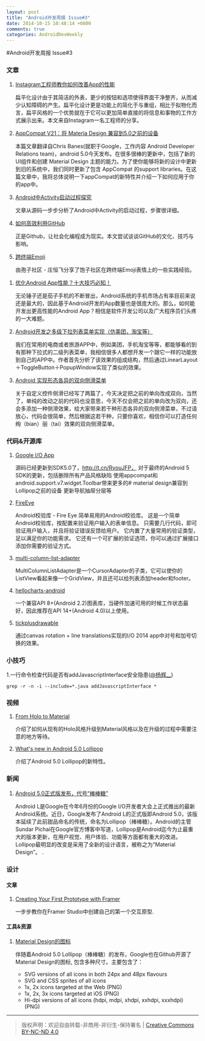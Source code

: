 ```yaml
---
layout: post
title: "Android开发周报 Issue#3"
date: 2014-10-15 10:48:14 +0800
comments: true
categories: AndroidDevWeekly
---
```


#Android开发周报 Issue#3


### 文章

1. [Instagram工程师教你如何改善App的性能](http://www.csdn.net/article/2014-10-05/2821953-instagram-improved-their-apps-performance)

	扁平化设计由于其简洁的外表，更少的按钮和选项使得界面干净整齐，从而减少认知障碍的产生。扁平化设计更是功能上的简化于与重组，相比于拟物化而言，扁平风格的一个优势就在于它可以更加简单直接的将信息和事物的工作方式展示出来。本文来自Instagram一名工程师的分享。

1. [AppCompat V21：将 Materia Design 兼容到5.0之前的设备](http://blog.csdn.net/xushuaic/article/details/40212327)

	本篇文章翻译自Chris Banes(就职于Google，工作内容 Android Developer Relations team)，android 5.0今天发布。在很多很棒的更新中，包括了新的UI组件和创建 Material Design 主题的能力。为了使你能够将新的设计中更新到旧的系统中，我们同时更新了包含 AppCompat 的support libraries。在这篇文章中，我将总体说明一下appCompat的新特性并介绍一下如何应用于你的app中。

1. [Android中Activity启动过程探究](http://www.codeceo.com/article/android-activity-start.html)

	文章从源码一步步分析了Android中Activity的启动过程，步骤很详细。

1. [如何高效利用GitHub](http://www.yangzhiping.com/tech/github.html)

	正是Github，让社会化编程成为现实。本文尝试谈谈GitHub的文化、技巧与影响。

1. [跨终端Emoji](http://slides.ngot.me/emoji/index.html#0)

	由孢子社区 - 庄恒飞分享了饱子社区在跨终端Emoji表情上的一些实践经验。	
	
<!--more-->

1. [优化Android App性能？十大技巧必知！](http://blog.csdn.net/qijianke2014/article/details/40041331)
	
	无论锤子还是茄子手机的不断冒出，Android系统的手机市场占有率目前来说还是最大的，因此基于Android开发的App数量也是很庞大的。那么，如何能开发出更高性能的Android App？相信是软件开发公司以及广大程序员们头疼的一大难题。

1. [Android开发之多级下拉列表菜单实现（仿美团，淘宝等）](http://blog.csdn.net/minimicall/article/details/39484493)

	我们在常用的电商或者旅游APP中，例如美团，手机淘宝等等，都能够看的到有那种下拉式的二级列表菜单，我相信很多人都想开发一个跟它一样的功能放到自己的APP中。作者首先分析了该效果的组成结构，然后通过LinearLayout＋ToggleButton＋PopupWindow实现了类似的效果。

1. [Android 实现形态各异的双向侧滑菜单](http://blog.csdn.net/lmj623565791/article/details/39670935)

	关于自定义控件侧滑已经写了两篇了，今天决定把之前的单向改成双向，当然了，单纯的改动之前的代码也没意思，今天不仅会把之前的单向改为双向，还会多添加一种侧滑效果，给大家带来若干种形态各异的双向侧滑菜单，不过请放心，代码会很简单，然后根据这若干种，只要你喜欢，相信你可以打造任何绚（bian）丽（tai）效果的双向侧滑菜单。

### 代码&开源库


1. [ Google I/O App](https://github.com/google/iosched)

	源码已经更新到SDK5.0了，http://t.cn/RvouJFP， 对于最终的Android 5 SDK的更新，包括删除所有产品风格缺陷 使用appcompat和android.support.v7.widget.Toolbar带来更多的# material design兼容到Lollipop之前的设备 更新导航抽屉分层等

1. [FireEye](https://coding.net/u/yoojia/p/FireEye/git)

	Android校验库 - Fire Eye 简单易用的Android校验库。 这是一个简单Android校验库，按配置来验证用户输入的表单信息。 只需要几行代码，即可验证用户输入，并且将验证错误反馈给用户。 它内置了大量常用的验证类型，足以满足你的功能需求。 它还有一个可扩展的验证选项，你可以通过扩展接口添加你需要的验证方式。

1. [multi-column-list-adapter](https://github.com/twotoasters/multi-column-list-adapter)
	
	MultiColumnListAdapter是一个CursorAdapter的子类，它可以使你的ListView看起来像一个GridView，并且还可以给列表添加header和footer。
	
1. [hellocharts-android](https://github.com/lecho/hellocharts-android)

	一个兼容API 8+(Android 2.2)图表库，当硬件加速可用的时候工作状态最好，因此推荐在API 14+(Android 4.0)以上使用。
	
1. [tickplusdrawable](https://github.com/flavienlaurent/tickplusdrawable)

	通过canvas rotation + line translations实现的I/O 2014 app中对号和加号切换的效果。

### 小技巧

1.一行命令检查代码是否有addJavascriptInterface安全隐患([@杨辉__](http://weibo.com/p/1005051869137113))

	grep -r -n -i --include=*.java addJavascriptInterface *  

### 视频

1. [ From Holo to Material](http://v.youku.com/v_show/id_XODA1ODAyNzc2.html)

	介绍了如何从现有的Holo风格升级到Material风格以及在升级的过程中需要注意的地方等待。

1. [ What's new in Android 5.0 Lollipop ](http://v.youku.com/v_show/id_XODA1ODY5NTYw.html)

	介绍了Android 5.0 Lollipop的新特性。
	
### 新闻

1. [Android 5.0正式版发布，代号“棒棒糖”](http://www.infoq.com/cn/news/2014/10/android-5.0-release)

	Android L是Google在今年6月份的Google I/O开发者大会上正式推出的最新Android系统。近日，Google发布了Android L的正式版即Android 5.0，该版本延续了此前甜品命名的传统，命名为Lollipop（棒棒糖）。Android的主管 Sundar Pichai在Google官方博客中写道，Lollipop是Android迄今为止最重大的版本更新，在用户视觉、用户体验、功能等方面都有重大的改进。Lollipop最明显的改变是采用了全新的设计语言，被称之为“Material Design”。
. 

### 设计

#### 文章

1. [Creating Your First Prototype with Framer](https://medium.com/@kennycheny/creating-your-first-prototype-with-framer-c39221da7668)

	一步步教你在Framer Studio中创建自己的第一个交互原型.
	
#### 工具&资源
	
1. [Material Design的图标](https://github.com/google/material-design-icons)

	伴随着Android 5.0 Lollipop（棒棒糖）的发布，Google也在Github开源了Material Design的图标, 包含多种尺寸。主要包含了：
	
	* SVG versions of all icons in both 24px and 48px flavours
	* SVG and CSS sprites of all icons
	* 1x, 2x icons targeted at the Web (PNG)
	* 1x, 2x, 3x icons targeted at iOS (PNG)
	* Hi-dpi versions of all icons (hdpi, mdpi, xhdpi, xxhdpi, xxxhdpi) (PNG)
	
----
> 版权声明：欢迎自由转载-非商用-非衍生-保持署名 | [Creative Commons BY-NC-ND 4.0](http://creativecommons.org/licenses/by-nc-nd/4.0/)